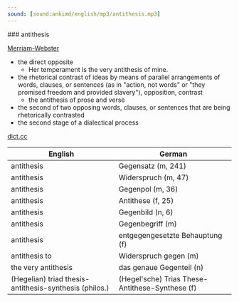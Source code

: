 ```yaml
---
sound: [sound:ankimd/english/mp3/antithesis.mp3]
---
```


\### antithesis

[Merriam-Webster](https://www.merriam-webster.com/dictionary/antithesis)

- the direct opposite
    - Her temperament is the very antithesis of mine.
- the rhetorical contrast of ideas by means of parallel arrangements of words, clauses, or sentences (as in "action, not words" or "they promised freedom and provided slavery"), opposition, contrast
    - the antithesis of prose and verse
- the second of two opposing words, clauses, or sentences that are being rhetorically contrasted
- the second stage of a dialectical process

[dict.cc](https://www.dict.cc/antithesis)

| English        | German       |
| -------------- | ------------ |
| antithesis | Gegensatz (m, 241) |
| antithesis | Widerspruch (m, 47) |
| antithesis | Gegenpol (m, 36) |
| antithesis | Antithese (f, 25) |
| antithesis | Gegenbild (n, 6) |
| antithesis | Gegenbegriff (m) |
| antithesis | entgegengesetzte Behauptung (f) |
| antithesis to | Widerspruch gegen (m) |
| the very antithesis | das genaue Gegenteil (n) |
| (Hegelian) triad thesis-antithesis-synthesis (philos.) | (Hegel'sche) Trias These-Antithese-Synthese (f) |
